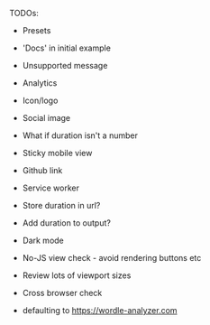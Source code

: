 TODOs:

- Presets
- 'Docs' in initial example
- Unsupported message
- Analytics
- Icon/logo
- Social image
- What if duration isn't a number

- Sticky mobile view
- Github link
- Service worker
- Store duration in url?
- Add duration to output?
- Dark mode

- No-JS view check - avoid rendering buttons etc
- Review lots of viewport sizes
- Cross browser check
- defaulting to https://wordle-analyzer.com

